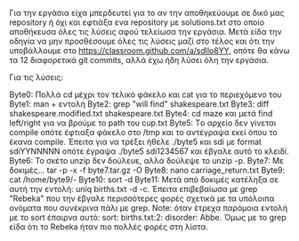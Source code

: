 Για την εργάσια είχα μπερδευτεί για το αν την αποθηκεύουμε σε δικό μας repository ή όχι και εφτιάξα ενα repository με solutions.txt στο οποίο αποθήκευσα όλες τις λύσεις αφού τελείωσα την εργάσια. Μετά είδα την οδηγία να μην προσθέσουμε όλες τις λύσεις μαζί στο τέλος και ότι την υποβάλλουμε στο https://classroom.github.com/a/sdllo8YY, οπότε θα κάνω τα 12 διαφορετικά git commits, αλλά έχω ήδη λύσει όλη την εργάσια. 

Για τις λύσεις:

Byte0: Πολλά cd μέχρι τον τελικό φάκελο και cat για το περιεχόμενο του
Byte1: man + εντολή
Byte2: grep "will find" shakespeare.txt
Byte3: diff shakespeare.modified.txt shakespeare.txt
Byte4: cd maze και μετά find left/right για να βρούμε το path του cup.txt
Byte5: Tο αρχείο δεν γίνεται compile οπότε έφτιαξα φάκελο στο /tmp και το αντέγραψα εκεί όπου το έκανα compile. Έπειτα για να τρέξει ήθελε ./byte5 και sdi με format sdiYYNNNNN οπότε έγραψα ./byte5 sdi1234567 και έβγαλε αυτό το κλειδί.
Byte6: To σκέτο unzip δεν δούλευε, αλλά δούλεψε το unzip -p.
Byte7: Με δοκιμές...  tar -p -x -f byte7.tar.gz -O
Byte8: nano carriage_return.txt
Byte9: cat /home/byte9/-
Byte10: sort -d
Byte11: Μετά από δοκιμές κατέληξα σε αυτή την εντολή: uniq births.txt -d -c. Έπειτα επιβεβαίωσα με grep "Rebeka" που την έβγαλε περισσότερες φορές σχετικά με τα υπόλοιπα ονόματα που συνέκρινα πάλι με grep. 
Note: όταν έτρεχα παρόμοια εντολή με το sort έπαιρνα αυτό: sort: births.txt:2: disorder: Abbe. Όμως με το grep είδα ότι το Rebeka ήταν πιο πολλές φορές στη λίστα. 
